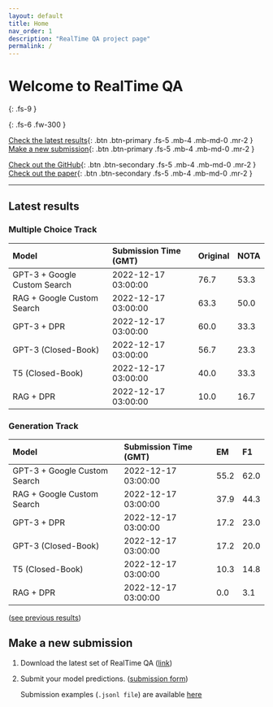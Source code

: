 ```yaml
---
layout: default
title: Home
nav_order: 1
description: "RealTime QA project page"
permalink: /
---
```


# Welcome to RealTime QA
{: .fs-9 }


{: .fs-6 .fw-300 }

[Check the latest results](#latest-results){: .btn .btn-primary .fs-5 .mb-4 .mb-md-0 .mr-2 } [Make a new submission](#make-a-new-submission){: .btn .btn-primary .fs-5 .mb-4 .mb-md-0 .mr-2 }

[Check out the GitHub](https://github.com/realtimeqa/realtimeqa_public){: .btn .btn-secondary .fs-5 .mb-4 .mb-md-0 .mr-2 } [Check out the paper](https://arxiv.org/abs/2207.13332){: .btn .btn-secondary .fs-5 .mb-4 .mb-md-0 .mr-2 }

---

## Latest results 

### Multiple Choice Track

| Model        | Submission Time (GMT) | Original | NOTA | 
|:-------------|:---------|:---------|:-----|
|GPT-3 + Google Custom Search|2022-12-17 03:00:00|76.7|53.3|
|RAG + Google Custom Search|2022-12-17 03:00:00|63.3|50.0|
|GPT-3 + DPR|2022-12-17 03:00:00|60.0|33.3|
|GPT-3 (Closed-Book)|2022-12-17 03:00:00|56.7|23.3|
|T5 (Closed-Book)|2022-12-17 03:00:00|40.0|33.3|
|RAG + DPR|2022-12-17 03:00:00|10.0|16.7|



### Generation Track

| Model        | Submission Time (GMT) | EM | F1 | 
|:-------------|:---------|:---------|:-----|
|GPT-3 + Google Custom Search|2022-12-17 03:00:00|55.2|62.0|
|RAG + Google Custom Search|2022-12-17 03:00:00|37.9|44.3|
|GPT-3 + DPR|2022-12-17 03:00:00|17.2|23.0|
|GPT-3 (Closed-Book)|2022-12-17 03:00:00|17.2|20.0|
|T5 (Closed-Book)|2022-12-17 03:00:00|10.3|14.8|
|RAG + DPR|2022-12-17 03:00:00|0.0|3.1|



([see previous results](https://realtimeqa.github.io/docs/results/2022/))

## Make a new submission

1. Download the latest set of RealTime QA ([link](https://github.com/realtimeqa/realtimeqa_public))

1. Submit your model predictions. ([submission form](https://forms.gle/6xANYtedAf8UrqyY8))

    Submission examples (`.jsonl file`) are available [here](https://github.com/realtimeqa/realtimeqa_public/tree/main/baseline_results)
